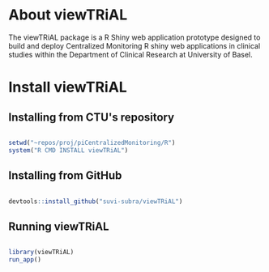 # **About viewTRiAL**

The viewTRiAL package is a R Shiny web application prototype designed to build and deploy Centralized Monitoring 
R shiny web applications in clinical studies within the Department of Clinical Research at University of Basel. 

# **Install viewTRiAL**

## Installing from CTU's repository 

```r

setwd("~repos/proj/piCentralizedMonitoring/R")
system("R CMD INSTALL viewTRiAL")

```

## Installing from GitHub

```r

devtools::install_github("suvi-subra/viewTRiAL")

```

## Running viewTRiAL

```r

library(viewTRiAL)
run_app()

```
